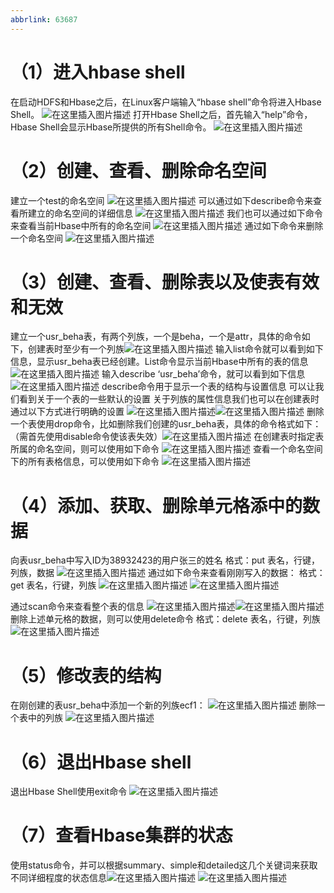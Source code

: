 ```yaml
---
abbrlink: 63687
---
```

# （1）进入hbase shell
在启动HDFS和Hbase之后，在Linux客户端输入“hbase shell”命令将进入Hbase Shell。
![在这里插入图片描述](https://img-blog.csdnimg.cn/20210519182209742.png)
打开Hbase Shell之后，首先输入“help”命令，Hbase Shell会显示Hbase所提供的所有Shell命令。
![在这里插入图片描述](https://img-blog.csdnimg.cn/2021051918222171.png?x-oss-process=image/watermark,type_ZmFuZ3poZW5naGVpdGk,shadow_10,text_aHR0cHM6Ly9ibG9nLmNzZG4ubmV0L2xwaDE5MTIwODAxMjI=,size_16,color_FFFFFF,t_70)
# （2）创建、查看、删除命名空间
建立一个test的命名空间
![在这里插入图片描述](https://img-blog.csdnimg.cn/20210519182240467.png)
可以通过如下describe命令来查看所建立的命名空间的详细信息
![在这里插入图片描述](https://img-blog.csdnimg.cn/20210519182251272.png)
我们也可以通过如下命令来查看当前Hbase中所有的命名空间
![在这里插入图片描述](https://img-blog.csdnimg.cn/20210519182302738.png)
通过如下命令来删除一个命名空间
![在这里插入图片描述](https://img-blog.csdnimg.cn/20210519182314105.png)
# （3）创建、查看、删除表以及使表有效和无效
建立一个usr_beha表，有两个列族，一个是beha，一个是attr，具体的命令如下，创建表时至少有一个列族![在这里插入图片描述](https://img-blog.csdnimg.cn/20210519182333400.png)
输入list命令就可以看到如下信息，显示usr_beha表已经创建。List命令显示当前Hbase中所有的表的信息
![在这里插入图片描述](https://img-blog.csdnimg.cn/20210519182344919.png)
输入describe ‘usr_beha’命令，就可以看到如下信息
![在这里插入图片描述](https://img-blog.csdnimg.cn/20210519182400469.png)
describe命令用于显示一个表的结构与设置信息
可以让我们看到关于一个表的一些默认的设置
关于列族的属性信息我们也可以在创建表时通过以下方式进行明确的设置
![在这里插入图片描述](https://img-blog.csdnimg.cn/2021051918241074.png)![在这里插入图片描述](https://img-blog.csdnimg.cn/20210519182420180.png)
删除一个表使用drop命令，比如删除我们创建的usr_beha表，具体的命令格式如下：（需首先使用disable命令使该表失效）![在这里插入图片描述](https://img-blog.csdnimg.cn/20210519182436696.png)
在创建表时指定表所属的命名空间，则可以使用如下命令
![在这里插入图片描述](https://img-blog.csdnimg.cn/20210519182447196.png)
查看一个命名空间下的所有表格信息，可以使用如下命令
![在这里插入图片描述](https://img-blog.csdnimg.cn/20210519182458493.png)
# （4）添加、获取、删除单元格添中的数据
向表usr_beha中写入ID为38932423的用户张三的姓名
格式：put 表名，行键，列族，数据
![在这里插入图片描述](https://img-blog.csdnimg.cn/20210519182518197.png)
通过如下命令来查看刚刚写入的数据：
格式：get 表名，行键，列族
![在这里插入图片描述](https://img-blog.csdnimg.cn/20210519182530664.png)
![在这里插入图片描述](https://img-blog.csdnimg.cn/20210519182537646.png)

通过scan命令来查看整个表的信息
![在这里插入图片描述](https://img-blog.csdnimg.cn/20210519182547161.png)![在这里插入图片描述](https://img-blog.csdnimg.cn/20210519182554130.png)
删除上述单元格的数据，则可以使用delete命令
格式：delete 表名，行键，列族
![在这里插入图片描述](https://img-blog.csdnimg.cn/20210519182607249.png)
# （5）修改表的结构
在刚创建的表usr_beha中添加一个新的列族ecf1：
![在这里插入图片描述](https://img-blog.csdnimg.cn/20210519182629759.png)
删除一个表中的列族
![在这里插入图片描述](https://img-blog.csdnimg.cn/20210519182638764.png)
# （6）退出Hbase shell
退出Hbase Shell使用exit命令
![在这里插入图片描述](https://img-blog.csdnimg.cn/20210519182700977.png)
# （7）查看Hbase集群的状态
使用status命令，并可以根据summary、simple和detailed这几个关键词来获取不同详细程度的状态信息![在这里插入图片描述](https://img-blog.csdnimg.cn/20210519182717781.png)
![在这里插入图片描述](https://img-blog.csdnimg.cn/20210519182722905.png?x-oss-process=image/watermark,type_ZmFuZ3poZW5naGVpdGk,shadow_10,text_aHR0cHM6Ly9ibG9nLmNzZG4ubmV0L2xwaDE5MTIwODAxMjI=,size_16,color_FFFFFF,t_70)





